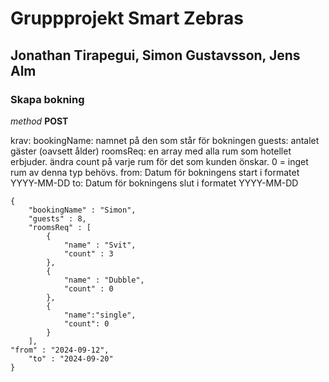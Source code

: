 # Gruppprojekt Smart Zebras

## Jonathan Tirapegui, Simon Gustavsson, Jens Alm



### Skapa bokning

*method* **POST**

krav:
bookingName: namnet på den som står för bokningen
guests: antalet gäster (oavsett ålder)
roomsReq: en array med alla rum som hotellet erbjuder. ändra count på varje rum för det som kunden önskar. 0 = inget rum av denna typ behövs.
from: Datum för bokningens start i formatet YYYY-MM-DD
to: Datum för bokningens slut i formatet YYYY-MM-DD

```
{
	"bookingName" : "Simon",
	"guests" : 8,
	"roomsReq" : [
		{
			"name" : "Svit",
			"count" : 3
		},
		{
			"name" : "Dubble",
			"count" : 0
		},
		{
			"name":"single",
			"count": 0
		}
	],
"from" : "2024-09-12",
	"to" : "2024-09-20"
}
```
